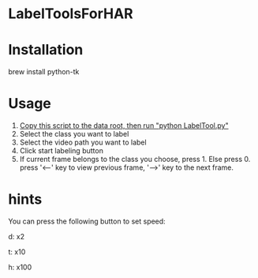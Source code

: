 # LabelToolsForHAR

# Installation
  brew install python-tk
  
# Usage

1. [Copy this script to the data root, then run "python LabelTool.py"](Optional)
2. Select the class you want to label
3. Select the video path you want to label
4. Click start labeling button
5. If current frame belongs to the class you choose, press 1. Else press 0.
   press '<--' key to view previous frame, '-->' key to the next frame.

# hints
You can press the following button to set speed:

d: x2

t: x10

h: x100
